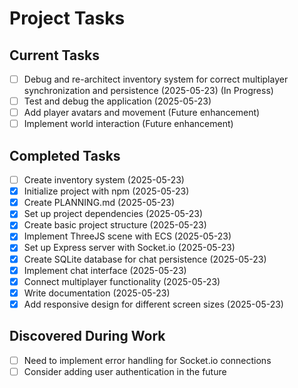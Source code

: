 # Project Tasks

## Current Tasks
- [ ] Debug and re-architect inventory system for correct multiplayer synchronization and persistence (2025-05-23) (In Progress)
- [ ] Test and debug the application (2025-05-23)
- [ ] Add player avatars and movement (Future enhancement)
- [ ] Implement world interaction (Future enhancement)

## Completed Tasks
- [ ] Create inventory system (2025-05-23)
- [x] Initialize project with npm (2025-05-23)
- [x] Create PLANNING.md (2025-05-23)
- [x] Set up project dependencies (2025-05-23)
- [x] Create basic project structure (2025-05-23)
- [x] Implement ThreeJS scene with ECS (2025-05-23)
- [x] Set up Express server with Socket.io (2025-05-23)
- [x] Create SQLite database for chat persistence (2025-05-23)
- [x] Implement chat interface (2025-05-23)
- [x] Connect multiplayer functionality (2025-05-23)
- [x] Write documentation (2025-05-23)
- [x] Add responsive design for different screen sizes (2025-05-23)

## Discovered During Work
- [ ] Need to implement error handling for Socket.io connections
- [ ] Consider adding user authentication in the future
